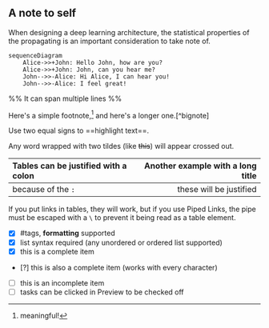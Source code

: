 ## A note to self

When designing a deep learning architecture, the statistical properties of the propagating is an important consideration to take note of. 

```mermaid
sequenceDiagram
    Alice->>+John: Hello John, how are you?
    Alice->>+John: John, can you hear me?
    John-->>-Alice: Hi Alice, I can hear you!
    John-->>-Alice: I feel great!
```

%%
It can span
multiple lines
%%

Here's a simple footnote,[^1] and here's a longer one.[^bignote]

[^1]: meaningful!


Use two equal signs to ==highlight text==.

Any word wrapped with two tildes (like ~~this~~) will appear crossed out.

| Tables can be justified with a colon | Another example with a long title |
| :----------------------------------- | --------------------------------: |
| because of the `:`                   |           these will be justified |

If you put links in tables, they will work, but if you use Piped Links, the pipe must be escaped with a `\` to prevent it being read as a table element.

- [x] #tags, **formatting** supported
- [x] list syntax required (any unordered or ordered list supported)
- [x] this is a complete item
- [?] this is also a complete item (works with every character)
- [ ] this is an incomplete item
- [ ] tasks can be clicked in Preview to be checked off